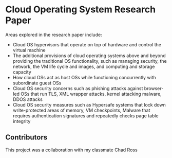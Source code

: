 # Cloud Operating System Research Paper

Areas explored in the research paper include:

+ Cloud OS hypervisors that operate on top of hardware and control the virtual machine
+ The additional provisions of cloud operating systems above and beyond providing the traditional OS functionality, such as managing security, the network, the VM life cycle and images, and computing and storage capacity
+ How cloud OSs act as host OSs while functioning concurrently with subordinate guest OSs
+ Cloud OS security concerns such as phishing attacks against browser-led OSs that run TLS, XML wrapper attacks, kernel attacking malware, DDOS attacks
+ Cloud OS security measures such as Hypersafe systems that lock down write-protected areas of memory, VM checkpoints, Malware that requires authentication signatures and repeatedly checks page table integrity

## Contributors

This project was a collaboration with my classmate Chad Ross 
